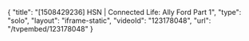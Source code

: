 {
    "title": "[1508429236] HSN | Connected Life: Ally Ford Part 1",
    "type": "solo",
    "layout": "iframe-static",
    "videoId": "123178048",
    "url": "\/tvpembed\/123178048"
}